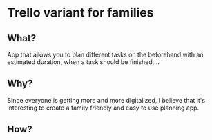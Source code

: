 # Trello variant for families
## What?
App that allows you to plan different tasks on the beforehand with an estimated duration, when a task should be finished,...
## Why?
Since everyone is getting more and more digitalized, I believe that it's interesting to create a family friendly and easy to use planning app.
## How?